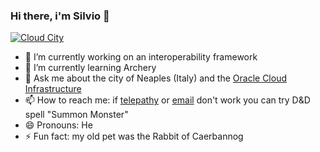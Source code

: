 ### Hi there, i'm Silvio 👋

[![Cloud City](http://cloudcity.link/assets/images/cloud-city-logo-tr.png)](http://cloudcity.link)

- 🔭 I’m currently working on an interoperability framework
- 🌱 I’m currently learning Archery
- 💬 Ask me about the city of Neaples (Italy) and the [Oracle Cloud Infrastructure](https://www.oracle.com/cloud/) 
- 📫 How to reach me: if [telepathy](https://www.twitter.com/silviotorre) or [email](mailto:info@silviotorre.com) don't work you can try D&D spell "Summon Monster" 
- 😄 Pronouns: He
- ⚡ Fun fact: my old pet was the Rabbit of Caerbannog 

